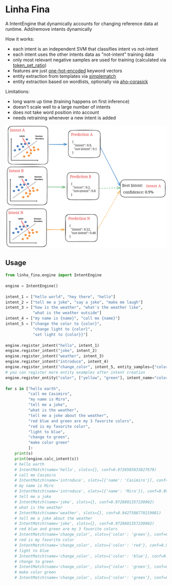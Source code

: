 # Linha Fina

A IntentEngine that dynamically accounts for changing reference data at runtime. Add/remove intents dynamically

How it works:

- each intent is an independent SVM that classifies intent vs not-intent
- each intent uses the other intents data as "not-intent" training data
- only most relevant negative samples are used for training (calculated via [token_set_ratio](https://rapidfuzz.github.io/RapidFuzz/Usage/fuzz.html#token-set-ratio))
- features are just [one-hot-encoded](https://en.wikipedia.org/wiki/One-hot) keyword vectors
- entity extraction from templates via [simplematch](https://github.com/tfeldmann/simplematch)
- entity extraction based on wordlists, optionally via [aho-corasick](https://en.wikipedia.org/wiki/Aho%E2%80%93Corasick_algorithm)


Limitations:
- long warm up time (training happens on first inference)
- doesn't scale well to a large number of intents
- does not take word position into account
- needs retraining whenever a new intent is added

![img.png](img.png)

## Usage

```python
from linha_fina.engine import IntentEngine

engine = IntentEngine()

intent_1 = ["hello world", "hey there", "hello"]
intent_2 = ["tell me a joke", "say a joke", "make me laugh"]
intent_3 = ["how is the weather", "what's the weather like",
            "what is the weather outside"]
intent_4 = ["my name is {name}", "call me {name}"]
intent_5 = ["change the color to {color}",
            "change light to {color}",
            "set light to {color}}"]

engine.register_intent("hello", intent_1)
engine.register_intent("joke", intent_2)
engine.register_intent("weather", intent_3)
engine.register_intent("introduce", intent_4)
engine.register_intent("change_color", intent_5, entity_samples={"color": ["red", "blue"]})
# you can register more entity examples after intent creation
engine.register_entity("color", ["yellow", "green"], intent_name="color")

for s in ["hello earth",
          "call me Casimiro",
          "my name is Miro",
          "tell me a joke",
          "what is the weather",
          "tell me a joke about the weather",
          "red blue and green are my 3 favorite colors",
          "red is my favorite color",
          "light to blue",
          "change to green",
          "make color green"
          ]:
    print(s)
    print(engine.calc_intent(s))
    # hello earth
    # IntentMatch(name='hello', slots={}, conf=0.9728585833827678)
    # call me Casimiro
    # IntentMatch(name='introduce', slots=[{'name': 'Casimiro'}], conf=0.9236423200801248)
    # my name is Miro
    # IntentMatch(name='introduce', slots=[{'name': 'Miro'}], conf=0.9949282563482034)
    # tell me a joke
    # IntentMatch(name='joke', slots={}, conf=0.9728801357230902)
    # what is the weather
    # IntentMatch(name='weather', slots={}, conf=0.9427588770219081)
    # tell me a joke about the weather
    # IntentMatch(name='joke', slots={}, conf=0.9728801357230902)
    # red blue and green are my 3 favorite colors
    # IntentMatch(name='change_color', slots={'color': 'green'}, conf=0.9648410361539215)
    # red is my favorite color
    # IntentMatch(name='change_color', slots={'color': 'red'}, conf=0.9142220645436988)
    # light to blue
    # IntentMatch(name='change_color', slots={'color': 'blue'}, conf=0.9845866111672085)
    # change to green
    # IntentMatch(name='change_color', slots={'color': 'green'}, conf=0.9598265049335444)
    # make color green
    # IntentMatch(name='change_color', slots={'color': 'green'}, conf=0.9142364945872282)
```